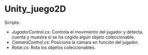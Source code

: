 # Unity_juego2D
Scripts:
* _JugadorControl.cs_: Controla el movimiento del jugador y detecta, cuenta y muestra si se ha cogido algún objeto coleccionable.
* _CamaraControl.cs_: Posiciona la cámara en función del jugador.
* _Rotar.cs_: Rota los objetos coleccionables.
